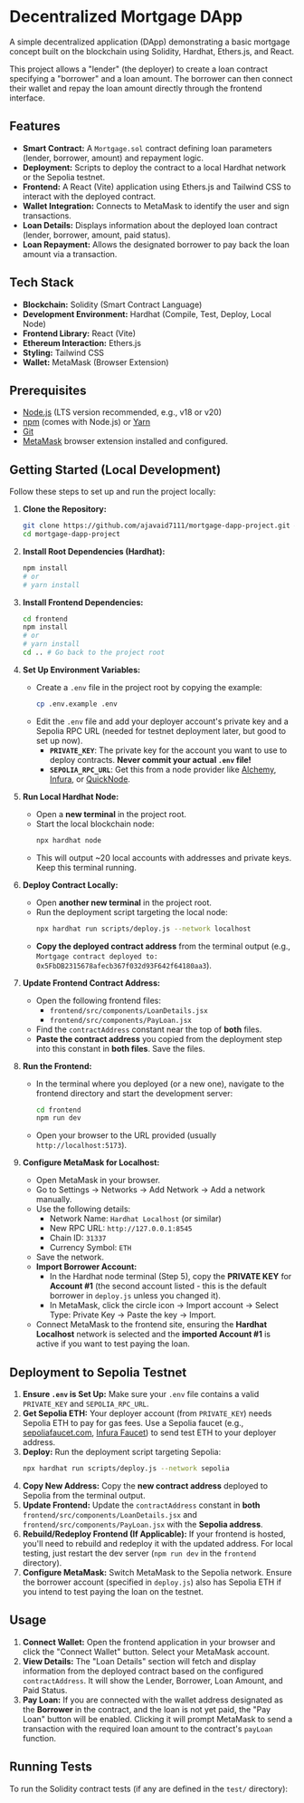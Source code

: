 # Decentralized Mortgage DApp

A simple decentralized application (DApp) demonstrating a basic mortgage concept built on the blockchain using Solidity, Hardhat, Ethers.js, and React.

This project allows a "lender" (the deployer) to create a loan contract specifying a "borrower" and a loan amount. The borrower can then connect their wallet and repay the loan amount directly through the frontend interface.

## Features

*   **Smart Contract:** A `Mortgage.sol` contract defining loan parameters (lender, borrower, amount) and repayment logic.
*   **Deployment:** Scripts to deploy the contract to a local Hardhat network or the Sepolia testnet.
*   **Frontend:** A React (Vite) application using Ethers.js and Tailwind CSS to interact with the deployed contract.
*   **Wallet Integration:** Connects to MetaMask to identify the user and sign transactions.
*   **Loan Details:** Displays information about the deployed loan contract (lender, borrower, amount, paid status).
*   **Loan Repayment:** Allows the designated borrower to pay back the loan amount via a transaction.

## Tech Stack

*   **Blockchain:** Solidity (Smart Contract Language)
*   **Development Environment:** Hardhat (Compile, Test, Deploy, Local Node)
*   **Frontend Library:** React (Vite)
*   **Ethereum Interaction:** Ethers.js
*   **Styling:** Tailwind CSS
*   **Wallet:** MetaMask (Browser Extension)

## Prerequisites

*   [Node.js](https://nodejs.org/) (LTS version recommended, e.g., v18 or v20)
*   [npm](https://www.npmjs.com/) (comes with Node.js) or [Yarn](https://yarnpkg.com/)
*   [Git](https://git-scm.com/)
*   [MetaMask](https://metamask.io/) browser extension installed and configured.

## Getting Started (Local Development)

Follow these steps to set up and run the project locally:

1.  **Clone the Repository:**
    ```bash
    git clone https://github.com/ajavaid7111/mortgage-dapp-project.git # Replace with your repo URL if different
    cd mortgage-dapp-project
    ```

2.  **Install Root Dependencies (Hardhat):**
    ```bash
    npm install
    # or
    # yarn install
    ```

3.  **Install Frontend Dependencies:**
    ```bash
    cd frontend
    npm install
    # or
    # yarn install
    cd .. # Go back to the project root
    ```

4.  **Set Up Environment Variables:**
    *   Create a `.env` file in the project root by copying the example:
        ```bash
        cp .env.example .env
        ```
    *   Edit the `.env` file and add your deployer account's private key and a Sepolia RPC URL (needed for testnet deployment later, but good to set up now).
        *   **`PRIVATE_KEY`**: The private key for the account you want to use to deploy contracts. **Never commit your actual `.env` file!**
        *   **`SEPOLIA_RPC_URL`**: Get this from a node provider like [Alchemy](https://www.alchemy.com/), [Infura](https://www.infura.io/), or [QuickNode](https://www.quicknode.com/).

5.  **Run Local Hardhat Node:**
    *   Open a **new terminal** in the project root.
    *   Start the local blockchain node:
        ```bash
        npx hardhat node
        ```
    *   This will output ~20 local accounts with addresses and private keys. Keep this terminal running.

6.  **Deploy Contract Locally:**
    *   Open **another new terminal** in the project root.
    *   Run the deployment script targeting the local node:
        ```bash
        npx hardhat run scripts/deploy.js --network localhost
        ```
    *   **Copy the deployed contract address** from the terminal output (e.g., `Mortgage contract deployed to: 0x5FbDB2315678afecb367f032d93F642f64180aa3`).

7.  **Update Frontend Contract Address:**
    *   Open the following frontend files:
        *   `frontend/src/components/LoanDetails.jsx`
        *   `frontend/src/components/PayLoan.jsx`
    *   Find the `contractAddress` constant near the top of **both** files.
    *   **Paste the contract address** you copied from the deployment step into this constant in **both files**. Save the files.

8.  **Run the Frontend:**
    *   In the terminal where you deployed (or a new one), navigate to the frontend directory and start the development server:
        ```bash
        cd frontend
        npm run dev
        ```
    *   Open your browser to the URL provided (usually `http://localhost:5173`).

9.  **Configure MetaMask for Localhost:**
    *   Open MetaMask in your browser.
    *   Go to Settings -> Networks -> Add Network -> Add a network manually.
    *   Use the following details:
        *   Network Name: `Hardhat Localhost` (or similar)
        *   New RPC URL: `http://127.0.0.1:8545`
        *   Chain ID: `31337`
        *   Currency Symbol: `ETH`
    *   Save the network.
    *   **Import Borrower Account:**
        *   In the Hardhat node terminal (Step 5), copy the **PRIVATE KEY** for **Account #1** (the second account listed - this is the default borrower in `deploy.js` unless you changed it).
        *   In MetaMask, click the circle icon -> Import account -> Select Type: Private Key -> Paste the key -> Import.
    *   Connect MetaMask to the frontend site, ensuring the **Hardhat Localhost** network is selected and the **imported Account #1** is active if you want to test paying the loan.

## Deployment to Sepolia Testnet

1.  **Ensure `.env` is Set Up:** Make sure your `.env` file contains a valid `PRIVATE_KEY` and `SEPOLIA_RPC_URL`.
2.  **Get Sepolia ETH:** Your deployer account (from `PRIVATE_KEY`) needs Sepolia ETH to pay for gas fees. Use a Sepolia faucet (e.g., [sepoliafaucet.com](https://sepoliafaucet.com/), [Infura Faucet](https://www.infura.io/faucet/sepolia)) to send test ETH to your deployer address.
3.  **Deploy:** Run the deployment script targeting Sepolia:
    ```bash
    npx hardhat run scripts/deploy.js --network sepolia
    ```
4.  **Copy New Address:** Copy the **new contract address** deployed to Sepolia from the terminal output.
5.  **Update Frontend:** Update the `contractAddress` constant in **both** `frontend/src/components/LoanDetails.jsx` and `frontend/src/components/PayLoan.jsx` with the **Sepolia address**.
6.  **Rebuild/Redeploy Frontend (If Applicable):** If your frontend is hosted, you'll need to rebuild and redeploy it with the updated address. For local testing, just restart the dev server (`npm run dev` in the `frontend` directory).
7.  **Configure MetaMask:** Switch MetaMask to the Sepolia network. Ensure the borrower account (specified in `deploy.js`) also has Sepolia ETH if you intend to test paying the loan on the testnet.

## Usage

1.  **Connect Wallet:** Open the frontend application in your browser and click the "Connect Wallet" button. Select your MetaMask account.
2.  **View Details:** The "Loan Details" section will fetch and display information from the deployed contract based on the configured `contractAddress`. It will show the Lender, Borrower, Loan Amount, and Paid Status.
3.  **Pay Loan:** If you are connected with the wallet address designated as the **Borrower** in the contract, and the loan is not yet paid, the "Pay Loan" button will be enabled. Clicking it will prompt MetaMask to send a transaction with the required loan amount to the contract's `payLoan` function.

## Running Tests

To run the Solidity contract tests (if any are defined in the `test/` directory):
